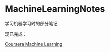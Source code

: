 # MachineLearningNotes
学习机器学习时的部分笔记

现已完成：

[Coursera Machine Learning](https://github.com/ErisRolo/MachineLearningNotes/blob/master/Notes/Coursera%20Machine%20Learning.md)
